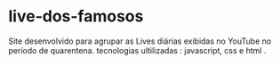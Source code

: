 # live-dos-famosos
Site desenvolvido para agrupar as Lives diárias exibidas no YouTube no período de quarentena. tecnologias ultilizadas : javascript, css e html . 
